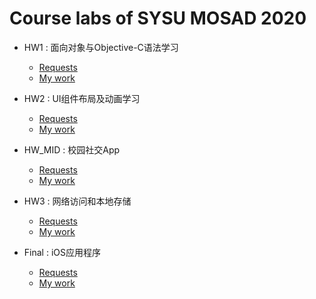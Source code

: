 # Course labs of SYSU MOSAD 2020

- HW1 : 面向对象与Objective-C语法学习
    - [Requests](https://gitee.com/code_sysu/mosad_hw1)
    - [My work](https://github.com/chenguofan1999/MOSAD/tree/main/hw1)

- HW2 : UI组件布局及动画学习
    - [Requests](https://gitee.com/code_sysu/mosad_hw2)
    - [My work](https://github.com/chenguofan1999/MOSAD/tree/main/hw2)

- HW_MID : 校园社交App
    - [Requests](https://gitee.com/code_sysu/mosad_hw_mid)
    - [My work](https://github.com/chenguofan1999/MOSAD/tree/main/mid)

- HW3 : 网络访问和本地存储
    - [Requests](https://gitee.com/chenguofan1999/mosad_-hw3)
    - [My work](https://github.com/chenguofan1999/MOSAD/tree/main/hw3)

- Final :  iOS应用程序
    - [Requests](https://gitee.com/code_sysu/mosad_hw_final)
    - [My work](https://github.com/chenguofan1999/YourTube)
